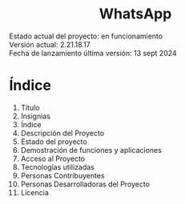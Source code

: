 <h1 align="center"> WhatsApp </h1>
Estado actual del proyecto: en funcionamiento <br>
Versión actual: 2.21.18.17<br>
Fecha de lanzamiento última versión: 13 sept 2024
<h1> Índice </h1>
<ol>
  <li>Título</li>
  <li>Insignias</li>
  <li>Índice</li>
  <li>Descripción del Proyecto</li>
  <li>Estado del proyecto</li>
  <li>Demostración de funciones y aplicaciones</li>
  <li>Acceso al Proyecto</li>
  <li>Tecnologías utilizadas</li>
  <li>Personas Contribuyentes</li>
  <li>Personas Desarrolladoras del Proyecto</li>
  <li>Licencia</li>
</ol>

